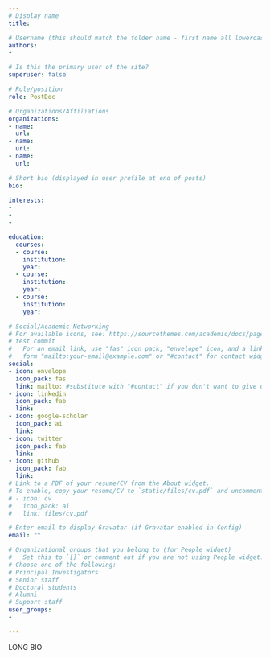 ```yaml
---
# Display name
title: 

# Username (this should match the folder name - first name all lowercase)
authors:
- 

# Is this the primary user of the site?
superuser: false

# Role/position
role: PostDoc

# Organizations/Affiliations
organizations:
- name: 
  url: 
- name: 
  url: 
- name:
  url: 

# Short bio (displayed in user profile at end of posts)
bio: 

interests:
- 
- 
- 

education:
  courses:
  - course: 
    institution: 
    year: 
  - course: 
    institution: 
    year: 
  - course: 
    institution: 
    year: 

# Social/Academic Networking
# For available icons, see: https://sourcethemes.com/academic/docs/page-builder/#icons
# test commit
#   For an email link, use "fas" icon pack, "envelope" icon, and a link in the
#   form "mailto:your-email@example.com" or "#contact" for contact widget.
social:
- icon: envelope
  icon_pack: fas
  link: mailto: #substitute with "#contact" if you don't want to give out your email
- icon: linkedin
  icon_pack: fab
  link: 
- icon: google-scholar
  icon_pack: ai
  link: 
- icon: twitter
  icon_pack: fab
  link: 
- icon: github
  icon_pack: fab
  link: 
# Link to a PDF of your resume/CV from the About widget.
# To enable, copy your resume/CV to `static/files/cv.pdf` and uncomment the lines below.
# - icon: cv
#   icon_pack: ai
#   link: files/cv.pdf

# Enter email to display Gravatar (if Gravatar enabled in Config)
email: ""

# Organizational groups that you belong to (for People widget)
#   Set this to `[]` or comment out if you are not using People widget.
# Choose one of the following: 
# Principal Investigators
# Senior staff
# Doctoral students
# Alumni
# Support staff
user_groups:
- 

---
```


LONG BIO